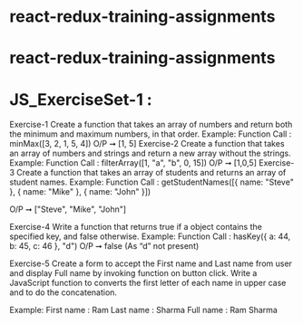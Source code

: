# react-redux-training-assignments

# react-redux-training-assignments
 
# JS_ExerciseSet-1 : 
 
 
Exercise-1 
Create a function that takes an array of numbers and return both the minimum and maximum numbers, in that order.
Example:
Function Call : minMax([3, 2, 1, 5, 4]) 
O/P ➞ [1, 5]
Exercise-2 
Create a function that takes an array of numbers and strings and return a new array without the strings.
Example:
Function Call : filterArray([1, "a", "b", 0, 15])
O/P ➞ [1,0,5]
Exercise-3 
Create a function that takes an array of students and returns an array of student names.
Example:
Function Call : getStudentNames([{ name: "Steve" },
                             { name: "Mike" },
                             { name: "John" }])

O/P ➞ ["Steve", "Mike", "John"]

Exercise-4 
Write a function that returns true if a object contains the specified key, and false otherwise.
Example:
Function Call : hasKey({ a: 44, b: 45, c: 46 }, "d")
O/P ➞ false  (As “d” not present)



Exercise-5 
Create a form to accept the First name and Last name from user and display Full name by invoking function on button click.
Write a JavaScript function to converts the first letter of each name in upper case and to do the concatenation.

Example: 
First name : Ram
Last name :  Sharma
Full name : Ram Sharma

